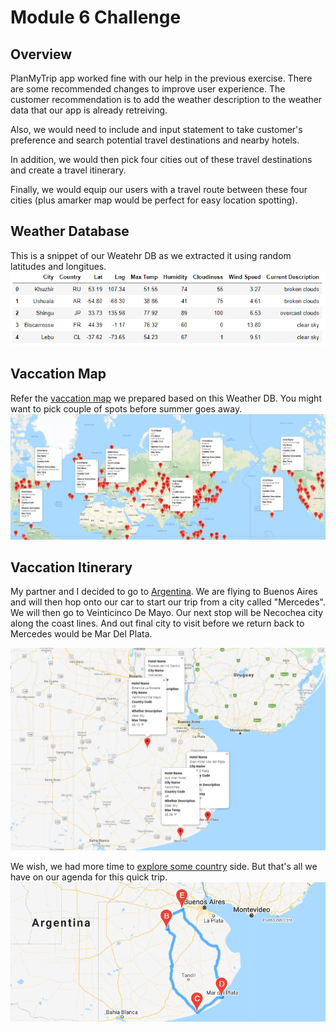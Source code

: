 # Module 6 Challenge
## Overview
PlanMyTrip app worked fine with our help in the previous exercise. There are some recommended changes to improve user experience. The customer recommendation is to add the weather description to the weather data that our app is already retreiving.

Also, we would need to include and input statement to take customer's preference and search potential travel destinations and nearby hotels.

In addition, we would then pick four cities out of these travel destinations and create a travel itinerary.

Finally, we would equip our users with a travel route between these four cities (plus amarker map would be perfect for easy location spotting).

## Weather Database
This is a snippet of our Weatehr DB as we extracted it using random latitudes and longitues.
![](https://raw.githubusercontent.com/neerajain9/RDS-BootCamp/master/Homework/Module%206%20Challenge/Weather_Database/Weather_db.png)

## Vaccation Map
Refer the [vaccation map](https://github.com/neerajain9/RDS-BootCamp/blob/master/Homework/Module%206%20Challenge/Vacation_Search/WeatherPy_vacation_map.png) we prepared based on this Weather DB. You might want to pick couple of spots before summer goes away.
![](https://raw.githubusercontent.com/neerajain9/RDS-BootCamp/master/Homework/Module%206%20Challenge/Vacation_Search/WeatherPy_vacation_map.png)

## Vaccation Itinerary
My partner and I decided to go to [Argentina](https://github.com/neerajain9/RDS-BootCamp/blob/master/Homework/Module%206%20Challenge/Vacation_Itinerary/WeatherPy_travel_map_markers.png). We are flying to Buenos Aires and will then hop onto our car to start our trip from a city called "Mercedes". We will then go to Veinticinco De Mayo. Our next stop will be Necochea city along the coast lines. And out final city to visit before we return back to Mercedes would be Mar Del Plata.

![](https://raw.githubusercontent.com/neerajain9/RDS-BootCamp/master/Homework/Module%206%20Challenge/Vacation_Itinerary/WeatherPy_travel_map_markers.png)

We wish, we had more time to [explore some country](https://github.com/neerajain9/RDS-BootCamp/blob/master/Homework/Module%206%20Challenge/Vacation_Itinerary/WeatherPy_travel_map.png) side. But that's all we have on our agenda for this quick trip.
![](https://raw.githubusercontent.com/neerajain9/RDS-BootCamp/master/Homework/Module%206%20Challenge/Vacation_Itinerary/WeatherPy_travel_map.png)
